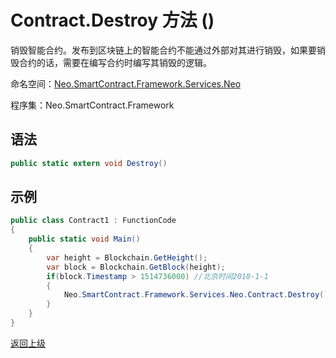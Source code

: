 # Contract.Destroy 方法 ()

销毁智能合约。发布到区块链上的智能合约不能通过外部对其进行销毁，如果要销毁合约的话，需要在编写合约时编写其销毁的逻辑。

命名空间：[Neo.SmartContract.Framework.Services.Neo](../../Neo.md)

程序集：Neo.SmartContract.Framework

## 语法

```c#
public static extern void Destroy()
```

## 示例

```c#
public class Contract1 : FunctionCode
{
    public static void Main()
    {
        var height = Blockchain.GetHeight();
        var block = Blockchain.GetBlock(height);
        if(block.Timestamp > 1514736000) //北京时间2018-1-1
        {
            Neo.SmartContract.Framework.Services.Neo.Contract.Destroy();
        }
    }
}
```



[返回上级](../Contract.md)
